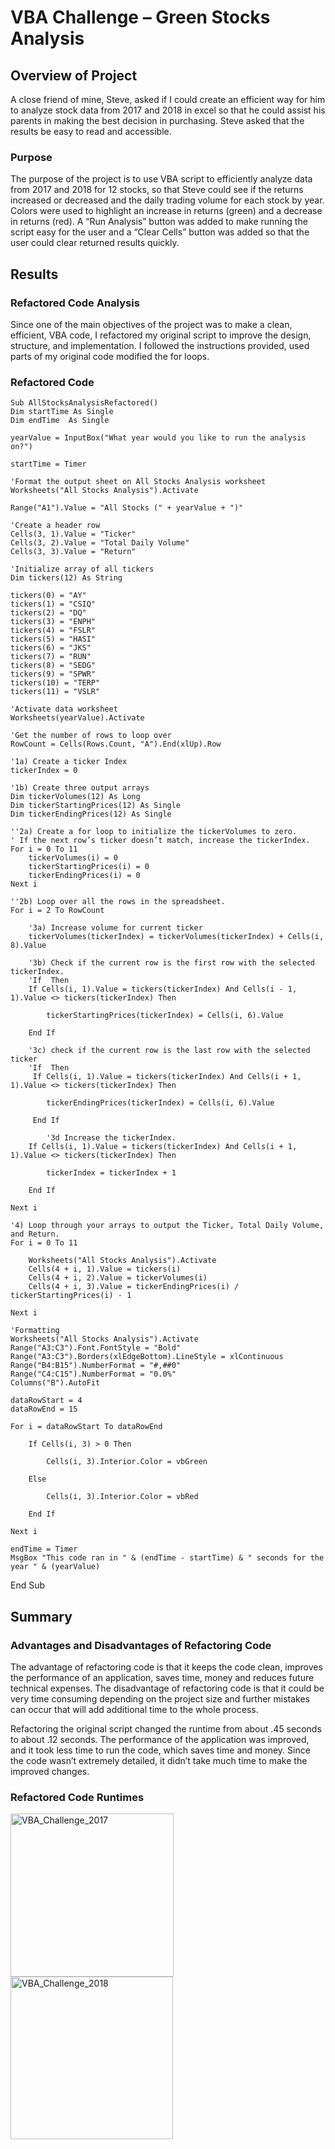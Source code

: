 # VBA Challenge – Green Stocks Analysis

## Overview of Project

A close friend of mine, Steve, asked if I could create an efficient way for him to analyze stock data from 2017 and 2018 in excel so that he could assist his parents in making the best decision in purchasing. Steve asked that the results be easy to read and accessible.

### Purpose

The purpose of the project is to use VBA script to efficiently analyze data from 2017 and 2018 for 12 stocks, so that Steve could see if the returns increased or decreased and the daily trading volume for each stock by year. Colors were used to highlight an increase in returns (green) and a decrease in returns (red). A “Run Analysis” button was added to make running the script easy for the user and a “Clear Cells” button was added so that the user could clear returned results quickly.

## Results

### Refactored Code Analysis

Since one of the main objectives of the project was to make a clean, efficient, VBA code, I refactored my original script to improve the design, structure, and implementation. I followed the instructions provided, used parts of my original code modified the for loops. 

### Refactored Code 

    Sub AllStocksAnalysisRefactored()
    Dim startTime As Single
    Dim endTime  As Single

    yearValue = InputBox("What year would you like to run the analysis on?")

    startTime = Timer
    
    'Format the output sheet on All Stocks Analysis worksheet
    Worksheets("All Stocks Analysis").Activate
    
    Range("A1").Value = "All Stocks (" + yearValue + ")"
    
    'Create a header row
    Cells(3, 1).Value = "Ticker"
    Cells(3, 2).Value = "Total Daily Volume"
    Cells(3, 3).Value = "Return"

    'Initialize array of all tickers
    Dim tickers(12) As String
    
    tickers(0) = "AY"
    tickers(1) = "CSIQ"
    tickers(2) = "DQ"
    tickers(3) = "ENPH"
    tickers(4) = "FSLR"
    tickers(5) = "HASI"
    tickers(6) = "JKS"
    tickers(7) = "RUN"
    tickers(8) = "SEDG"
    tickers(9) = "SPWR"
    tickers(10) = "TERP"
    tickers(11) = "VSLR"
    
    'Activate data worksheet
    Worksheets(yearValue).Activate
    
    'Get the number of rows to loop over
    RowCount = Cells(Rows.Count, "A").End(xlUp).Row
    
    '1a) Create a ticker Index
    tickerIndex = 0

    '1b) Create three output arrays
    Dim tickerVolumes(12) As Long
    Dim tickerStartingPrices(12) As Single
    Dim tickerEndingPrices(12) As Single
    
    ''2a) Create a for loop to initialize the tickerVolumes to zero.
    ' If the next row’s ticker doesn’t match, increase the tickerIndex.
    For i = 0 To 11
        tickerVolumes(i) = 0
        tickerStartingPrices(i) = 0
        tickerEndingPrices(i) = 0
    Next i
   
    ''2b) Loop over all the rows in the spreadsheet.
    For i = 2 To RowCount
    
        '3a) Increase volume for current ticker
        tickerVolumes(tickerIndex) = tickerVolumes(tickerIndex) + Cells(i, 8).Value
        
        '3b) Check if the current row is the first row with the selected tickerIndex.
        'If  Then
        If Cells(i, 1).Value = tickers(tickerIndex) And Cells(i - 1, 1).Value <> tickers(tickerIndex) Then
            
            tickerStartingPrices(tickerIndex) = Cells(i, 6).Value
            
        End If
        
        '3c) check if the current row is the last row with the selected ticker
        'If  Then
         If Cells(i, 1).Value = tickers(tickerIndex) And Cells(i + 1, 1).Value <> tickers(tickerIndex) Then
            
            tickerEndingPrices(tickerIndex) = Cells(i, 6).Value
            
         End If

            '3d Increase the tickerIndex.
        If Cells(i, 1).Value = tickers(tickerIndex) And Cells(i + 1, 1).Value <> tickers(tickerIndex) Then
                
            tickerIndex = tickerIndex + 1
                
        End If
    
    Next i
    
    '4) Loop through your arrays to output the Ticker, Total Daily Volume, and Return.
    For i = 0 To 11
        
        Worksheets("All Stocks Analysis").Activate
        Cells(4 + i, 1).Value = tickers(i)
        Cells(4 + i, 2).Value = tickerVolumes(i)
        Cells(4 + i, 3).Value = tickerEndingPrices(i) / tickerStartingPrices(i) - 1
        
    Next i
    
    'Formatting
    Worksheets("All Stocks Analysis").Activate
    Range("A3:C3").Font.FontStyle = "Bold"
    Range("A3:C3").Borders(xlEdgeBottom).LineStyle = xlContinuous
    Range("B4:B15").NumberFormat = "#,##0"
    Range("C4:C15").NumberFormat = "0.0%"
    Columns("B").AutoFit

    dataRowStart = 4
    dataRowEnd = 15

    For i = dataRowStart To dataRowEnd
        
        If Cells(i, 3) > 0 Then
            
            Cells(i, 3).Interior.Color = vbGreen
            
        Else
        
            Cells(i, 3).Interior.Color = vbRed
            
        End If
        
    Next i
 
    endTime = Timer
    MsgBox "This code ran in " & (endTime - startTime) & " seconds for the year " & (yearValue)

End Sub

## Summary

### Advantages and Disadvantages of Refactoring Code

The advantage of refactoring code is that it keeps the code clean, improves the performance of an application, saves time, money and reduces future technical expenses. The disadvantage of refactoring code is that it could be very time consuming depending on the project size and further mistakes can occur that will add additional time to the whole process. 

Refactoring the original script changed the runtime from about .45 seconds to about .12 seconds. The performance of the application was improved, and it took less time to run the code, which saves time and money. Since the code wasn’t extremely detailed, it didn’t take much time to make the improved changes.

### Refactored Code Runtimes

<img width="261" alt="VBA_Challenge_2017" src="https://user-images.githubusercontent.com/89553690/132960631-57a4de70-a50e-4464-860f-96aab91c16e4.png">

<img width="260" alt="VBA_Challenge_2018" src="https://user-images.githubusercontent.com/89553690/132960634-adf98574-eda0-494c-b899-0489f28631f3.png">
